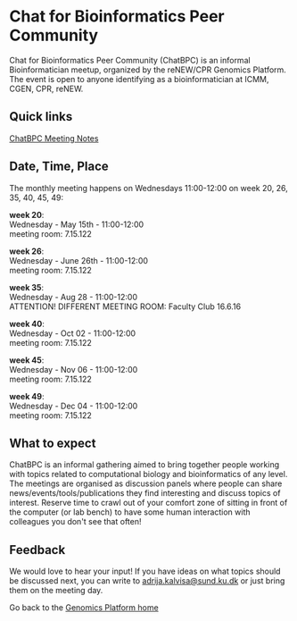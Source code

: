# Chat for Bioinformatics Peer Community

Chat for Bioinformatics Peer Community (ChatBPC) is an informal Bioinformatician meetup, organized by the reNEW/CPR Genomics Platform.
The event is open to anyone identifying as a bioinformatician at ICMM, CGEN, CPR, reNEW.

## Quick links

[ChatBPC Meeting Notes](https://alumni.sharepoint.com/:o:/s/UCPH_SUND_GENOMICS_PLATFORM/EpHtLJt2hH1DvEKMEmUzWscBcDha9VrhSVlides5aTYRkg?e=RDx4du)  

## Date, Time, Place

The monthly meeting happens on Wednesdays 11:00-12:00 on week 20, 26, 35, 40, 45, 49:

**week 20**:  
Wednesday - May 15th - 11:00-12:00  
meeting room: 7.15.122

**week 26**:  
Wednesday - June 26th - 11:00-12:00  
meeting room: 7.15.122

**week 35**:  
Wednesday - Aug 28 - 11:00-12:00  
ATTENTION! DIFFERENT MEETING ROOM: Faculty Club 16.6.16

**week 40**:  
Wednesday - Oct 02 - 11:00-12:00  
meeting room: 7.15.122

**week 45**:  
Wednesday - Nov 06 - 11:00-12:00  
meeting room: 7.15.122

**week 49**:  
Wednesday - Dec 04 - 11:00-12:00  
meeting room: 7.15.122

 
## What to expect

ChatBPC is an informal gathering aimed to bring together people working with topics related to computational biology and bioinformatics of any level. The meetings are organised as discussion panels where people can share news/events/tools/publications they find interesting and discuss topics of interest. Reserve time to crawl out of your comfort zone of sitting in front of the computer (or lab bench) to have some human interaction with colleagues you don't see that often!

## Feedback

We would love to hear your input! If you have ideas on what topics should be discussed next, you can write to adrija.kalvisa@sund.ku.dk or just bring them on the meeting day.

Go back to the [Genomics Platform home](https://sundgenomics.github.io)
